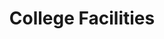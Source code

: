 ---
breadcrumb: <div id="breadcrumb"><a href="index.html">Home</a> <span class="breadcrumb_spacer">&gt;</span>
  <a href="about.html">About the College</a> <span class="breadcrumb_spacer">&gt;</span>
  <strong>College Facilities</strong></div>
headerimage: <img alt="E ENABLES" height="105" src="assets/2006/images/banners/facilities.jpg"
  width="472"/>
html_title: College Facilities
layout: 2006_default
left_title:
- <img alt="College" border="0" height="33" src="assets/2006/content/gt/50e0a1247d4d2e8d760ae187462b9408.png"
  title="College" width="111"/>
- <img alt="Facilities" border="0" height="33" src="assets/2006/content/gt/adb79de25948ca9ab71d0558f9b14d24.png"
  title="Facilities" width="127"/>
old_website: true
permalink: /facilities.html
published: true
subnav:
- <li class="sub_no sub_first"><a href="computer_centre.html" title="Computer Centre">Computer
  Centre</a></li>
- <li class="sub_no"><a href="Hospital.html" title="Hospital">Hospital</a></li>
- <li class="sub_no"><a href="Staff_and_Students_Hostel.html" title="Staff &amp; Students
  Hostel">Staff &amp; Students Hostel</a></li>
- <li class="sub_no"><a href="Canteen.html" title="Canteen">Canteen</a></li>
- <li class="sub_no"><a href="Cooperative_store.html" title="Cooperative store">Cooperative
  store</a></li>
- <li class="sub_no"><a href="edusat.html" title="Edusat Teletraining Facility">Edusat
  Teletraining Facility</a></li>
title: College Facilities
---